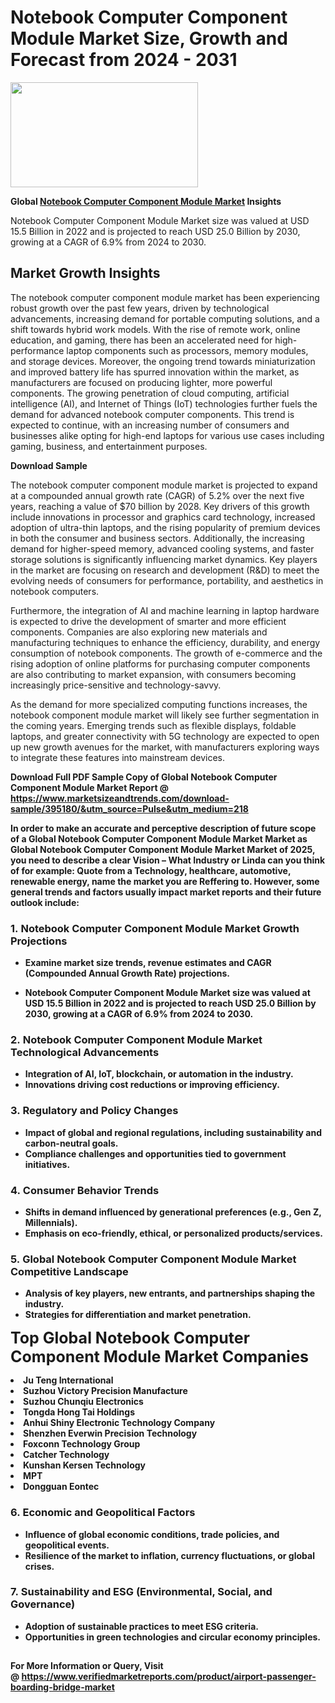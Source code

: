 <H1>Notebook Computer Component Module Market Size, Growth and Forecast from 2024 - 2031</H1><img class="aligncenter size-medium wp-image-584254" src="https://thirdeyenews.in/wp-content/uploads/2024/09/Global-Market-Research-300x168.jpeg" alt="" width="300" height="168" /><p><strong>Global&nbsp;<a href="https://www.marketsizeandtrends.com/download-sample/395180/&amp;utm_source=Pulse&amp;utm_medium=218">Notebook Computer Component Module Market</a> Insights</strong></p><p>Notebook Computer Component Module Market size was valued at USD 15.5 Billion in 2022 and is projected to reach USD 25.0 Billion by 2030, growing at a CAGR of 6.9% from 2024 to 2030.</p><p><h2>Market Growth Insights</h2> <p>The notebook computer component module market has been experiencing robust growth over the past few years, driven by technological advancements, increasing demand for portable computing solutions, and a shift towards hybrid work models. With the rise of remote work, online education, and gaming, there has been an accelerated need for high-performance laptop components such as processors, memory modules, and storage devices. Moreover, the ongoing trend towards miniaturization and improved battery life has spurred innovation within the market, as manufacturers are focused on producing lighter, more powerful components. The growing penetration of cloud computing, artificial intelligence (AI), and Internet of Things (IoT) technologies further fuels the demand for advanced notebook computer components. This trend is expected to continue, with an increasing number of consumers and businesses alike opting for high-end laptops for various use cases including gaming, business, and entertainment purposes.</p> <p><strong>Download Sample</strong></p> <p>The notebook computer component module market is projected to expand at a compounded annual growth rate (CAGR) of 5.2% over the next five years, reaching a value of $70 billion by 2028. Key drivers of this growth include innovations in processor and graphics card technology, increased adoption of ultra-thin laptops, and the rising popularity of premium devices in both the consumer and business sectors. Additionally, the increasing demand for higher-speed memory, advanced cooling systems, and faster storage solutions is significantly influencing market dynamics. Key players in the market are focusing on research and development (R&D) to meet the evolving needs of consumers for performance, portability, and aesthetics in notebook computers.</p> <p>Furthermore, the integration of AI and machine learning in laptop hardware is expected to drive the development of smarter and more efficient components. Companies are also exploring new materials and manufacturing techniques to enhance the efficiency, durability, and energy consumption of notebook components. The growth of e-commerce and the rising adoption of online platforms for purchasing computer components are also contributing to market expansion, with consumers becoming increasingly price-sensitive and technology-savvy.</p> <p>As the demand for more specialized computing functions increases, the notebook component module market will likely see further segmentation in the coming years. Emerging trends such as flexible displays, foldable laptops, and greater connectivity with 5G technology are expected to open up new growth avenues for the market, with manufacturers exploring ways to integrate these features into mainstream devices.</p> <p><strong></p><p><span class=""><strong>Download Full PDF Sample Copy of Global Notebook Computer Component Module Market Report</strong> @ <a href="https://www.marketsizeandtrends.com/download-sample/395180/&amp;utm_source=Pulse&amp;utm_medium=218" target="_blank">https://www.marketsizeandtrends.com/download-sample/395180/&amp;utm_source=Pulse&amp;utm_medium=218</a></span></p><p>In order to make an accurate and perceptive description of future scope of a Global&nbsp;Notebook Computer Component Module Market Market as Global&nbsp;Notebook Computer Component Module Market Market of 2025, you need to describe a clear Vision &ndash; What Industry or Linda can you think of for example: Quote from a Technology, healthcare, automotive, renewable energy, name the market you are Reffering to. However, some general trends and factors usually impact market reports and their future outlook include:</p><h3>1.&nbsp;<strong>Notebook Computer Component Module Market Growth Projections</strong></h3><ul><li>Examine market size trends, revenue estimates and CAGR (Compounded Annual Growth Rate) projections.</li><li><p>Notebook Computer Component Module Market size was valued at USD 15.5 Billion in 2022 and is projected to reach USD 25.0 Billion by 2030, growing at a CAGR of 6.9% from 2024 to 2030.</p></li></ul><h3>2.&nbsp;<strong>Notebook Computer Component Module Market Technological Advancements</strong></h3><ul><li>Integration of AI, IoT, blockchain, or automation in the industry.</li><li>Innovations driving cost reductions or improving efficiency.</li></ul><h3>3.&nbsp;<strong>Regulatory and Policy Changes</strong></h3><ul><li>Impact of global and regional regulations, including sustainability and carbon-neutral goals.</li><li>Compliance challenges and opportunities tied to government initiatives.</li></ul><h3>4.&nbsp;<strong>Consumer Behavior Trends</strong></h3><ul><li>Shifts in demand influenced by generational preferences (e.g., Gen Z, Millennials).</li><li>Emphasis on eco-friendly, ethical, or personalized products/services.</li></ul><h3>5.&nbsp;<strong>Global Notebook Computer Component Module Market Competitive Landscape</strong></h3><ul><li>Analysis of key players, new entrants, and partnerships shaping the industry.</li><li>Strategies for differentiation and market penetration.</li></ul><p data-pm-slice="1 1 []"><span style="color: inherit; font-family: inherit; font-size: 25px;">Top Global Notebook Computer Component Module Market Companies</span></p><div class="" data-test-id=""><p><li>Ju Teng International</li><li> Suzhou Victory Precision Manufacture</li><li> Suzhou Chunqiu Electronics</li><li> Tongda Hong Tai Holdings</li><li> Anhui Shiny Electronic Technology Company</li><li> Shenzhen Everwin Precision Technology</li><li> Foxconn Technology Group</li><li> Catcher Technology</li><li> Kunshan Kersen Technology</li><li> MPT</li><li> Dongguan Eontec</li></p></div><h3>6.&nbsp;<strong>Economic and Geopolitical Factors</strong></h3><ul><li>Influence of global economic conditions, trade policies, and geopolitical events.</li><li>Resilience of the market to inflation, currency fluctuations, or global crises.</li></ul><h3>7.&nbsp;<strong>Sustainability and ESG (Environmental, Social, and Governance)</strong></h3><ul><li>Adoption of sustainable practices to meet ESG criteria.</li><li>Opportunities in green technologies and circular economy principles.</li></ul><h2><strong style="font-size: 14px;">For More Information or Query, Visit @&nbsp;</strong><a style="background-color: #ffffff; font-size: 14px;" href="https://www.marketsizeandtrends.com/report/notebook-computer-component-module-market/" target="_blank">https://www.verifiedmarketreports.com/product/airport-passenger-boarding-bridge-market</a></h2>
